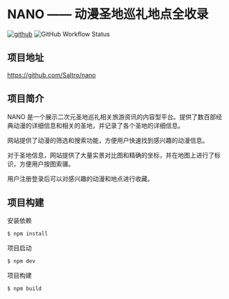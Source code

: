 # NANO —— 动漫圣地巡礼地点全收录

[![github](https://img.shields.io/badge/Github-nano-brightgreen?logo=github)](https://github.com/Saltro/nano)
![GitHub Workflow Status](https://img.shields.io/github/workflow/status/Saltro/nano/Nano-frontend%20CI)

## 项目地址

https://github.com/Saltro/nano

## 项目简介

NANO 是一个展示二次元圣地巡礼相关旅游资讯的内容型平台。提供了数百部经典动漫的详细信息和相关的圣地，并记录了各个圣地的详细信息。

网站提供了动漫的筛选和搜索功能，方便用户快速找到感兴趣的动漫信息。

对于圣地信息，网站提供了大量实景对比图和精确的坐标，并在地图上进行了标识，方便用户按图索骥。

用户注册登录后可以对感兴趣的动漫和地点进行收藏。

## 项目构建

安装依赖

```bash
$ npm install
```

项目启动

```bash
$ npm dev
```

项目构建

```bash
$ npm build
```
